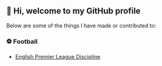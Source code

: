 ## :wave: Hi, welcome to my GitHub profile

Below are some of the things I have made or contributed to:

### :soccer: Football

* [English Premier League Discipline](../epl_discipline)